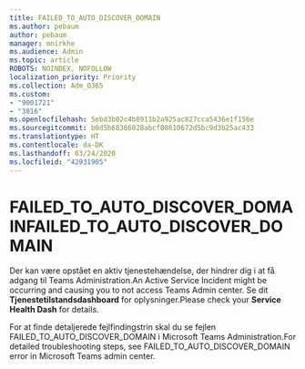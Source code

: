 ```yaml
---
title: FAILED_TO_AUTO_DISCOVER_DOMAIN
ms.author: pebaum
author: pebaum
manager: mnirkhe
ms.audience: Admin
ms.topic: article
ROBOTS: NOINDEX, NOFOLLOW
localization_priority: Priority
ms.collection: Adm_O365
ms.custom:
- "9001721"
- "3816"
ms.openlocfilehash: 5ebd3b02c4b8911b2a925ac827cca5436e1f156e
ms.sourcegitcommit: b0d5b68366028abcf08610672d5bc9d3b25ac433
ms.translationtype: HT
ms.contentlocale: da-DK
ms.lasthandoff: 03/24/2020
ms.locfileid: "42931905"
---
```

# <a name="failed_to_auto_discover_domain"></a><span data-ttu-id="5ea75-102">FAILED_TO_AUTO_DISCOVER_DOMAIN</span><span class="sxs-lookup"><span data-stu-id="5ea75-102">FAILED_TO_AUTO_DISCOVER_DOMAIN</span></span>

<span data-ttu-id="5ea75-103">Der kan være opstået en aktiv tjenestehændelse, der hindrer dig i at få adgang til Teams Administration.</span><span class="sxs-lookup"><span data-stu-id="5ea75-103">An Active Service Incident might be occurring and causing you to not access Teams Admin center.</span></span> <span data-ttu-id="5ea75-104">Se dit **Tjenestetilstandsdashboard** for oplysninger.</span><span class="sxs-lookup"><span data-stu-id="5ea75-104">Please check your **Service Health Dash** for details.</span></span>

<span data-ttu-id="5ea75-105">For at finde detaljerede fejlfindingstrin skal du se fejlen FAILED_TO_AUTO_DISCOVER_DOMAIN i Microsoft Teams Administration.</span><span class="sxs-lookup"><span data-stu-id="5ea75-105">For detailed troubleshooting steps, see FAILED_TO_AUTO_DISCOVER_DOMAIN error in Microsoft Teams admin center.</span></span>

